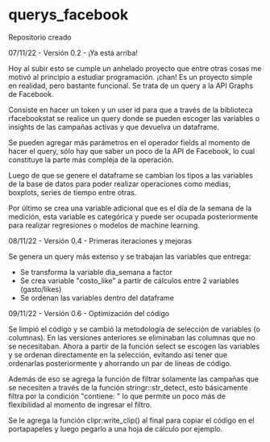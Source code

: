# querys_facebook
Repositorio creado

07/11/22 - Versión 0.2 - ¡Ya está arriba!

Hoy al subir esto se cumple un anhelado proyecto que entre otras cosas me motivó al principio a estudiar programación. ¡chan! Es un proyecto simple en realidad, pero bastante funcional. Se trata de un query a la API Graphs de Facebook. 

Consiste en hacer un token y un user id para que a través de la biblioteca rfacebookstat se realice un query donde se pueden escoger las variables o insights de las campañas activas y que devuelva un dataframe.

Se pueden agregar más parámetros en el operador fields al momento de hacer el query, sólo hay que saber un poco de la API de Facebook, lo cual constituye la parte más compleja de la operación.

Luego de que se genere el dataframe se cambian los tipos a las variables de la base de datos para poder realizar operaciones como medias, boxplots, series de tiempo entre otras.

Por último se crea una variable adicional que es el día de la semana de la medición, esta variable es categórica y puede ser ocupada posteriormente para realizar regresiones o modelos de machine learning.

08/11/22 - Versión 0.4 - Primeras iteraciones y mejoras

Se genera un query más extenso y se trabajan las variables que entrega:

- Se transforma la variable dia_semana a factor
- Se crea variable "costo_like" a partir de cálculos entre 2 variables (gasto/likes)
- Se ordenan las variables dentro del dataframe

09/11/22 - Versión 0.6 - Optimización del código

Se limpió el código y se cambió la metodología de selección de variables (o columnas). En las versiones anteriores se eliminaban las columnas que no se necesitaban. Ahora a partir de la función select se escogen las variables y se ordenan directamente en la selección, evitando así tener que ordenarlas posteriormente y ahorrando un par de líneas de código.

Además de eso se agrega la función de filtrar solamente las campañas que se necesiten a través de la función stringr::str_detect, esto básicamente filtra por la condición "contiene: " lo que permite un poco más de flexibilidad al momento de ingresar el filtro.

Se le agrega la función clipr:write_clip() al final para copiar el código en el portapapeles y luego pegarlo a una hoja de cálculo por ejemplo.
